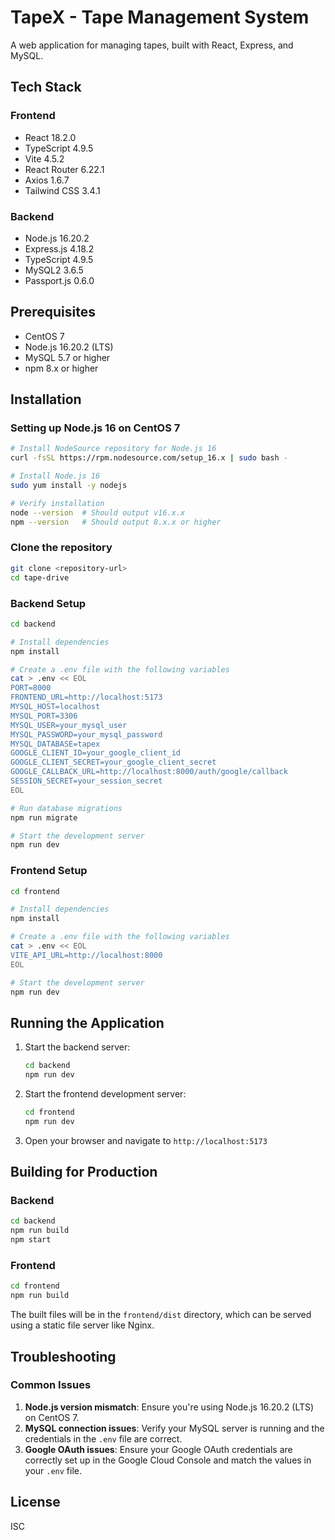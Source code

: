 # TapeX - Tape Management System

A web application for managing tapes, built with React, Express, and MySQL.

## Tech Stack

### Frontend
- React 18.2.0
- TypeScript 4.9.5
- Vite 4.5.2
- React Router 6.22.1
- Axios 1.6.7
- Tailwind CSS 3.4.1

### Backend
- Node.js 16.20.2
- Express.js 4.18.2
- TypeScript 4.9.5
- MySQL2 3.6.5
- Passport.js 0.6.0

## Prerequisites

- CentOS 7
- Node.js 16.20.2 (LTS)
- MySQL 5.7 or higher
- npm 8.x or higher

## Installation

### Setting up Node.js 16 on CentOS 7

```bash
# Install NodeSource repository for Node.js 16
curl -fsSL https://rpm.nodesource.com/setup_16.x | sudo bash -

# Install Node.js 16
sudo yum install -y nodejs

# Verify installation
node --version  # Should output v16.x.x
npm --version   # Should output 8.x.x or higher
```

### Clone the repository

```bash
git clone <repository-url>
cd tape-drive
```

### Backend Setup

```bash
cd backend

# Install dependencies
npm install

# Create a .env file with the following variables
cat > .env << EOL
PORT=8000
FRONTEND_URL=http://localhost:5173
MYSQL_HOST=localhost
MYSQL_PORT=3306
MYSQL_USER=your_mysql_user
MYSQL_PASSWORD=your_mysql_password
MYSQL_DATABASE=tapex
GOOGLE_CLIENT_ID=your_google_client_id
GOOGLE_CLIENT_SECRET=your_google_client_secret
GOOGLE_CALLBACK_URL=http://localhost:8000/auth/google/callback
SESSION_SECRET=your_session_secret
EOL

# Run database migrations
npm run migrate

# Start the development server
npm run dev
```

### Frontend Setup

```bash
cd frontend

# Install dependencies
npm install

# Create a .env file with the following variables
cat > .env << EOL
VITE_API_URL=http://localhost:8000
EOL

# Start the development server
npm run dev
```

## Running the Application

1. Start the backend server:
   ```bash
   cd backend
   npm run dev
   ```

2. Start the frontend development server:
   ```bash
   cd frontend
   npm run dev
   ```

3. Open your browser and navigate to `http://localhost:5173`

## Building for Production

### Backend

```bash
cd backend
npm run build
npm start
```

### Frontend

```bash
cd frontend
npm run build
```

The built files will be in the `frontend/dist` directory, which can be served using a static file server like Nginx.

## Troubleshooting

### Common Issues

1. **Node.js version mismatch**: Ensure you're using Node.js 16.20.2 (LTS) on CentOS 7.
2. **MySQL connection issues**: Verify your MySQL server is running and the credentials in the `.env` file are correct.
3. **Google OAuth issues**: Ensure your Google OAuth credentials are correctly set up in the Google Cloud Console and match the values in your `.env` file.

## License

ISC 